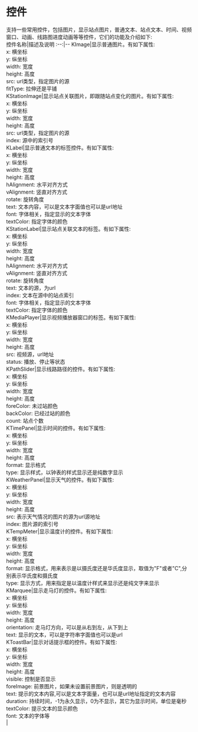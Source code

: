 #  控件
支持一些常用控件，包括图片，显示站点图片，普通文本、站点文本、时间、视频窗口、动画、线路图进度动画等等控件，它们的功能及介绍如下:<br>
控件名称|描述及说明
:--:|--
KImage|显示普通图片。有如下属性:<br>x: 横坐标<br>y: 纵坐标<br>width: 宽度<br>height: 高度<br>src: url类型，指定图片的源<br>fitType: 拉伸还是平铺<br>
KStationImage|显示站点关联图片，即跟随站点变化的图片。有如下属性:<br>x: 横坐标<br>y: 纵坐标<br>width: 宽度<br>height: 高度<br>src: url类型，指定图片的源<br>index: 源中的索引号<br>
KLabel|显示普通文本的标签控件。有如下属性:<br>x: 横坐标<br>y: 纵坐标<br>width: 宽度<br>height: 高度<br>hAlignment: 水平对齐方式<br>vAlignment: 竖直对齐方式<br>rotate: 旋转角度<br>text: 文本内容，可以是文本字面值也可以是url地址<br>font: 字体相关，指定显示的文本字体<br>textColor: 指定字体的颜色<br>
KStationLabel|显示站点关联文本的标签。有如下属性:<br>x: 横坐标<br>y: 纵坐标<br>width: 宽度<br>height: 高度<br>hAlignment: 水平对齐方式<br>vAlignment: 竖直对齐方式<br>rotate: 旋转角度<br>text: 文本的源，为url<br>index: 文本在源中的站点索引<br>font: 字体相关，指定显示的文本字体<br>textColor: 指定字体的颜色<br>
KMediaPlayer|显示视频播放器窗口的标签。有如下属性:<br>x: 横坐标<br>y: 纵坐标<br>width: 宽度<br>height: 高度<br>src: 视频源，url地址<br>status: 播放、停止等状态<br>
KPathSlider|显示线路路径的控件。有如下属性:<br>x: 横坐标<br>y: 纵坐标<br>width: 宽度<br>height: 高度<br>foreColor: 未过站颜色<br>backColor: 已经过站的颜色<br>count: 站点个数<br>
KTimePanel|显示时间的控件。有如下属性:<br>x: 横坐标<br>y: 纵坐标<br>width: 宽度<br>height: 高度<br>format: 显示格式<br>type: 显示样式，以钟表的样式显示还是纯数字显示<br>
KWeatherPanel|显示天气的控件。有如下属性:<br>x: 横坐标<br>y: 纵坐标<br>width: 宽度<br>height: 高度<br>src: 表示天气情况的图片的源为url源地址<br>index: 图片源的索引号<br>
KTempMeter|显示温度计的控件。有如下属性:<br>x: 横坐标<br>y: 纵坐标<br>width: 宽度<br>height: 高度<br>format: 显示格式，用来表示是以摄氏度还是华氏度显示，取值为"F"或者"C",分别表示华氏度和摄氏度<br>type: 显示方式，用来指定是以温度计样式来显示还是纯文字来显示<br>
KMarquee|显示走马灯的控件。有如下属性:<br>x: 横坐标<br>y: 纵坐标<br>width: 宽度<br>height: 高度<br>orientation: 走马灯方向，可以是从右到左，从下到上<br>text: 显示的文本，可以是字符串字面值也可以是url<br>
KToastBar|显示对话提示框的控件。有如下属性:<br>x: 横坐标<br>y: 纵坐标<br>width: 宽度<br>height: 高度<br>visible: 控制是否显示<br>foreImage: 前景图片，如果未设置前景图片，则是透明的<br>text: 提示的文本内容,可以是文本字面量，也可以是url地址指定的文本内容<br>duration: 持续时间，-1为永久显示，0为不显示，其它为显示时间，单位是毫秒<br>textColor: 提示文本的显示颜色<br>font: 文本的字体等<br>
|

